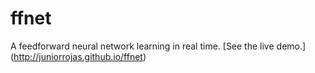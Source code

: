# ffnet
A feedforward neural network learning in real time. [See the live demo.] (http://juniorrojas.github.io/ffnet)
